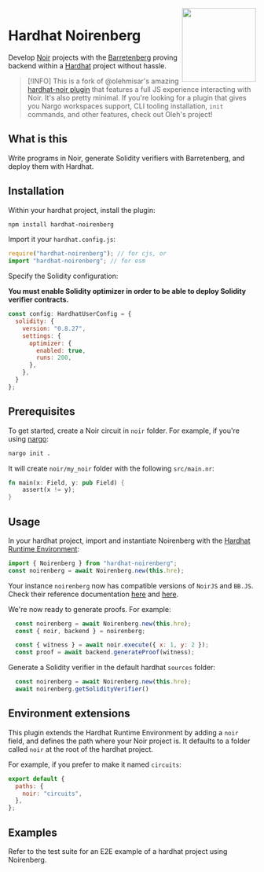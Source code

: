 <img align="right" width="150" height="150" top="100" src="./assets/banner.jpg">

# Hardhat Noirenberg

Develop [Noir](https://noir-lang.org) projects with the [Barretenberg](https://github.com/AztecProtocol/aztec-packages/tree/master/barretenberg/ts) proving backend within a [Hardhat](https://hardhat.org) project without hassle.

> [!INFO]
> This is a fork of @olehmisar's amazing [hardhat-noir plugin](https://github.com/olehmisar/hardhat-noir) that features a full JS experience interacting with Noir. It's also pretty minimal. If you're looking for a plugin that gives you Nargo workspaces support, CLI tooling installation, `init` commands, and other features, check out Oleh's project!

## What is this

Write programs in Noir, generate Solidity verifiers with Barretenberg, and deploy them with Hardhat.

## Installation

Within your hardhat project, install the plugin:

```bash
npm install hardhat-noirenberg
```

Import it your `hardhat.config.js`:

```js
require("hardhat-noirenberg"); // for cjs, or
import "hardhat-noirenberg"; // for esm
```

Specify the Solidity configuration:

**You must enable Solidity optimizer in order to be able to deploy Solidity verifier contracts.**

```js
const config: HardhatUserConfig = {
  solidity: {
    version: "0.8.27",
    settings: {
      optimizer: {
        enabled: true,
        runs: 200,
      },
    },
  }
};
```

## Prerequisites

To get started, create a Noir circuit in `noir` folder. For example, if you're using [nargo](https://noir-lang.org/docs/getting_started/noir_installation):

```bash
nargo init .
```

It will create `noir/my_noir` folder with the following `src/main.nr`:

```rs
fn main(x: Field, y: pub Field) {
    assert(x != y);
}
```

## Usage

In your hardhat project, import and instantiate Noirenberg with the [Hardhat Runtime Environment](https://hardhat.org/hardhat-runner/docs/advanced/hardhat-runtime-environment):

```js
import { Noirenberg } from "hardhat-noirenberg";
const noirenberg = await Noirenberg.new(this.hre);
```

Your instance `noirenberg` now has compatible versions of `NoirJS` and `BB.JS`. Check their reference documentation [here](https://noir-lang.org/docs/reference/NoirJS/noir_js/) and [here](https://github.com/AztecProtocol/aztec-packages/tree/master/barretenberg/ts).

We're now ready to generate proofs. For example:

```js
  const noirenberg = await Noirenberg.new(this.hre);
  const { noir, backend } = noirenberg;

  const { witness } = await noir.execute({ x: 1, y: 2 });
  const proof = await backend.generateProof(witness);
```

Generate a Solidity verifier in the default hardhat `sources` folder:

```js
  const noirenberg = await Noirenberg.new(this.hre);
  await noirenberg.getSolidityVerifier()
```

## Environment extensions

This plugin extends the Hardhat Runtime Environment by adding a `noir` field, and defines the path where your Noir project is. It defaults to a folder called `noir` at the root of the hardhat project.

For example, if you prefer to make it named `circuits`:

```js
export default {
  paths: {
    noir: "circuits",
  },
};
```

## Examples

Refer to the test suite for an E2E example of a hardhat project using Noirenberg.
